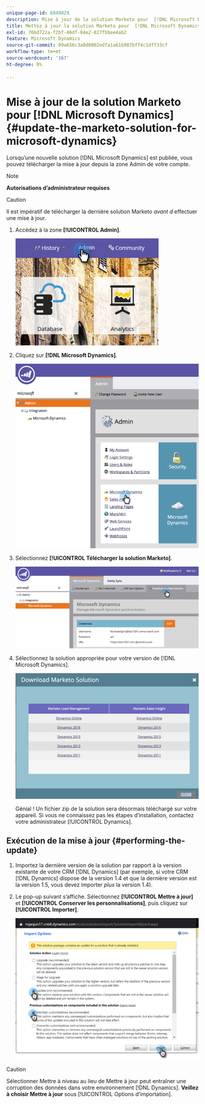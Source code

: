 ```yaml
---
unique-page-id: 6849029
description: Mise à jour de la solution Marketo pour  [!DNL Microsoft Dynamics]  - Documentation de Marketo - Documentation du produit
title: Mettez à jour la solution Marketo pour  [!DNL Microsoft Dynamics]
exl-id: 76bd722a-f2bf-46df-84e2-827fbbee4ab2
feature: Microsoft Dynamics
source-git-commit: 09a656c3a0d0002edfa1a61b987bff4c1dff33cf
workflow-type: tm+mt
source-wordcount: '167'
ht-degree: 0%

---
```


# Mise à jour de la solution Marketo pour [!DNL Microsoft Dynamics] {#update-the-marketo-solution-for-microsoft-dynamics}

Lorsqu’une nouvelle solution [!DNL Microsoft Dynamics] est publiée, vous pouvez télécharger la mise à jour depuis la zone Admin de votre compte.

>[!NOTE]
>
>**Autorisations d’administrateur requises**

>[!CAUTION]
>
>Il est impératif de télécharger la dernière solution Marketo _avant d_ effectuer une mise à jour.

1. Accédez à la zone **[!UICONTROL Admin]**.

   ![](assets/admin.png)

1. Cliquez sur **[!DNL Microsoft Dynamics]**.

   ![](assets/image2015-3-16-10-3a51-3a25.png)

1. Sélectionnez **[!UICONTROL Télécharger la solution Marketo]**.

   ![](assets/image2015-3-16-10-3a52-3a1.png)

1. Sélectionnez la solution appropriée pour votre version de [!DNL Microsoft Dynamics].

   ![](assets/msd-online.png)

   Génial ! Un fichier zip de la solution sera désormais téléchargé sur votre appareil. Si vous ne connaissez pas les étapes d’installation, contactez votre administrateur [!UICONTROL Dynamics].

## Exécution de la mise à jour {#performing-the-update}

1. Importez la dernière version de la solution par rapport à la version existante de votre CRM [!DNL Dynamics] (par exemple, si votre CRM [!DNL Dynamics] dispose de la version 1.4 et que la dernière version est la version 1.5, vous devez importer _plus_ la version 1.4).

1. Le pop-up suivant s’affiche. Sélectionnez **[!UICONTROL Mettre à jour]** et **[!UICONTROL Conserver les personnalisations]**, puis cliquez sur **[!UICONTROL Importer]**.

   ![](assets/update-the-marketo-solution-for-microsoft-dynamics-5.png)

>[!CAUTION]
>
>Sélectionner Mettre à niveau au lieu de Mettre à jour peut entraîner une corruption des données dans votre environnement [!DNL Dynamics]. **Veillez à choisir Mettre à jour** sous [!UICONTROL Options d’importation].
